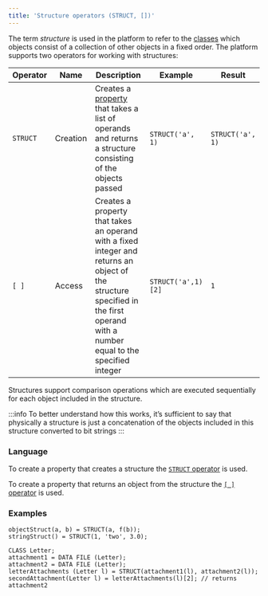 ```yaml
---
title: 'Structure operators (STRUCT, [])'
---
```


The term *structure* is used in the platform to refer to the [classes](Classes.md) which objects consist of a collection of other objects in a fixed order. The platform supports two operators for working with structures:

|Operator|Name    |Description|Example|Result|
|--------|--------|---|---|---|
|`STRUCT`|Creation|Creates a [property](Properties.md) that takes a list of operands and returns a structure consisting of the objects passed|`STRUCT('a', 1)`|`STRUCT('a', 1)`|
|`[ ]`   |Access  |Creates a property that takes an operand with a fixed integer and returns an object of the structure specified in the first operand with a number equal to the specified integer|`STRUCT('a',1)[2]`|`1`|

Structures support comparison operations which are executed sequentially for each object included in the structure. 

:::info
To better understand how this works, it’s sufficient to say that physically a structure is just a concatenation of the objects included in this structure converted to bit strings
:::

### Language

To create a property that creates a structure the [`STRUCT` operator](STRUCT_operator.md) is used.

To create a property that returns an object from the structure the [`[ ]` operator](Brackets_operator.md) is used.

### Examples

```lsf
objectStruct(a, b) = STRUCT(a, f(b));
stringStruct() = STRUCT(1, 'two', 3.0);
```


```lsf
CLASS Letter;
attachment1 = DATA FILE (Letter);
attachment2 = DATA FILE (Letter);
letterAttachments (Letter l) = STRUCT(attachment1(l), attachment2(l));
secondAttachment(Letter l) = letterAttachments(l)[2]; // returns attachment2
```

